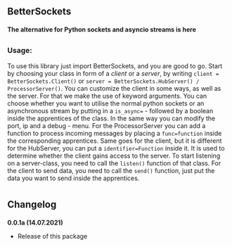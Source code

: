 ## BetterSockets
#### The alternative for Python sockets and asyncio streams is here
##
### Usage:

To use this library just import BetterSockets, and you are good to go.
Start by choosing your class in form of a _client_ or a _server_, by writing
`client = BetterSockets.Client()` or `server = BetterSockets.HubServer() / ProcessorServer()`. You can customize the client in some ways, 
as well as the server. For that we make the use of keyword arguments. You can choose 
whether you want to utilise the normal python sockets or an asynchronous stream by 
putting in a `is_async=` - followed by a boolean inside the apprentices of the class. 
In the same way you can modify the port, ip and a debug - menu. For the ProcessorServer 
you can add a function to process incoming messages by placing a `func=function` inside 
the corresponding apprentices. Same goes for the client, but it is different for the HubServer, 
you can put a `identifier=Function` inside it. It is used to determine whether the client 
gains access to the server.
To start listening on a server-class, you need to call the `listen()` function of that class. 
For the client to send data, you need to call the `send()` function, just put the data you want
 to send inside the apprentices.

#
## Changelog
####
**0.0.1a (14.07.2021)**
- Release of this package
